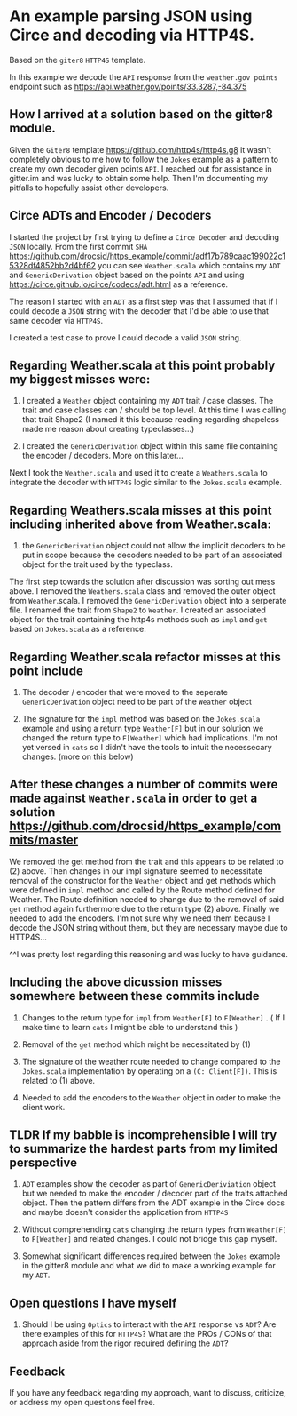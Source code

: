 # An example parsing JSON using Circe and decoding via HTTP4S. 

Based on the `giter8` `HTTP4S` template.

In this example we decode the `API` response from the `weather.gov points` endpoint such as https://api.weather.gov/points/33.3287,-84.375


## How I arrived at a solution based on the gitter8 module.

Given the `Giter8` template https://github.com/http4s/http4s.g8 it wasn't completely obvious to me how to follow the `Jokes` example as a pattern to create my own decoder given points `API`. I reached out for assistance in gitter.im and was lucky to obtain some help. Then I'm documenting my pitfalls to hopefully assist other developers.


## Circe ADTs and Encoder / Decoders

I started the project by first trying to define a `Circe Decoder` and decoding `JSON` locally. From the first commit `SHA` https://github.com/drocsid/https_example/commit/adf17b789caac199022c15328df4852bb2d4bf62 you can see `Weather.scala` which contains my `ADT` and `GenericDerivation` object based on the points `API` and using https://circe.github.io/circe/codecs/adt.html as a reference. 

The reason I started with an `ADT` as a first step was that I assumed that if I could decode a `JSON` string with the decoder that I'd be able to use that same decoder via `HTTP4S`.

I created a test case to prove I could decode a valid `JSON` string.

## Regarding Weather.scala at this point probably my biggest misses were:

1) I created a `Weather` object containing my `ADT` trait / case classes. The trait and case classes can / should be top level. At this time I was calling that trait Shape2 (I named it this because reading regarding shapeless made me reason about creating typeclasses...) 

2) I created the `GenericDerivation` object within this same file containing the encoder / decoders. More on this later...

Next I took the `Weather.scala` and used it to create a `Weathers.scala` to integrate the decoder with `HTTP4S` logic similar to the `Jokes.scala` example.


## Regarding Weathers.scala misses at this point including inherited above from Weather.scala:

1) the `GenericDerivation` object could not allow the implicit decoders to be put in scope because the decoders needed to be part of an associated object for the trait used by the typeclass. 


The first step towards the solution after discussion was sorting out mess above. I removed the `Weathers.scala` class and removed the outer object from `Weather`.scala. I removed the `GenericDerivation` object into a serperate file. I renamed the trait from `Shape2` to `Weather`. I created an associated object for the trait containing the http4s methods such as `impl` and `get` based on `Jokes.scala` as a reference.


## Regarding Weather.scala refactor misses at this point include

1) The decoder / encoder that were moved to the seperate `GenericDerivation` object need to be part of the `Weather` object

2) The signature for the `impl` method was based on the `Jokes.scala` example and using a return type `Weather[F]` but in our solution we changed the return type to `F[Weather]` which had implications. I'm not yet versed in `cats` so I didn't have the tools to intuit the necessecary changes. (more on this below)



## After these changes a number of commits were made against `Weather.scala` in order to get a solution https://github.com/drocsid/https_example/commits/master

We removed the get method from the trait and this appears to be related to (2) above. Then changes in our impl signature seemed to necessitate removal of the constructor for the `Weather` object and get methods which were defined in `impl` method and called by the Route method defined for Weather. The Route definition needed to change due to the removal of said `get` method again furthermore due to the return type (2) above. Finally we needed to add the encoders. I'm not sure why we need them because I decode the JSON string without them, but they are necessary maybe due to HTTP4S... 

^^I was pretty lost regarding this reasoning and was lucky to have guidance.


## Including the above dicussion misses somewhere between these commits include

1) Changes to the return type for `impl` from `Weather[F]` to `F[Weather]` . ( If I make time to learn `cats` I might be able to understand this )

2) Removal of the `get` method which might be necessitated by (1)

3) The signature of the weather route needed to change compared to the `Jokes.scala` implementation by operating on a `(C: Client[F])`. This is related to (1) above.

4) Needed to add the encoders to the `Weather` object in order to make the client work.



## TLDR If my babble is incomprehensible I will try to summarize the hardest parts from my limited perspective

1) `ADT` examples show the decoder as part of `GenericDeriviation` object but we needed to make the encoder / decoder part of the traits attached object. Then the pattern differs from the ADT example in the Circe docs and maybe doesn't consider the application from `HTTP4S`

2) Without comprehending `cats` changing the return types from `Weather[F]` to `F[Weather]` and related changes. I could not bridge this gap myself.

3) Somewhat significant differences required between the `Jokes` example in the gitter8 module and what we did to make a working example for my `ADT`.


## Open questions I have myself

1) Should I be using `Optics` to interact with the `API` response vs `ADT`? Are there examples of this for `HTTP4S`? What are the PROs / CONs of that approach aside from the rigor required defining the `ADT`?

## Feedback

If you have any feedback regarding my approach, want to discuss, criticize, or address my open questions feel free.






